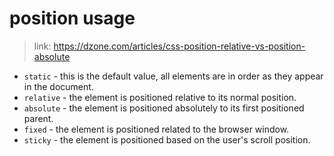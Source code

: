 # position usage

> link: https://dzone.com/articles/css-position-relative-vs-position-absolute

- `static` - this is the default value, all elements are in order as they appear in the document.
- `relative` - the element is positioned relative to its normal position.
- `absolute` - the element is positioned absolutely to its first positioned parent.
- `fixed` - the element is positioned related to the browser window.
- `sticky` - the element is positioned based on the user's scroll position.